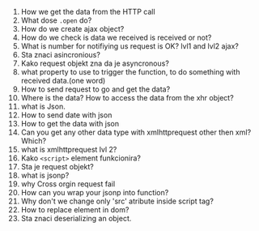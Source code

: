 1. How we get the data from the HTTP call
1. What dose ``.open`` do?
1. How do we create ajax object?
1. How do we check is data we received is received or not?
1. What is number for notifiying us request is OK? lvl1 and lvl2 ajax?
1. Sta znaci asincronious? 
1. Kako request objekt zna da je asyncronous?
1. what property to use to trigger the function, to do something with received data.(one word)
1. How to send request to go and get the data?
1. Where is the data? How to access the data from the xhr object?
1. what is Json.
1. How to send date with json
1. How to get the data with json
1. Can you get any other data type with xmlhttprequest other then xml? Which?
1. what is xmlhttprequest lvl 2?
1. Kako `<script>` element funkcionira?
1. Sta je request objekt?
1. what is jsonp?
1. why Cross orgin request fail
1. How can you wrap your jsonp into function?
1. Why don't we change only 'src' atribute inside script tag?
1. How to replace element in dom?
1. Sta znaci deserializing an object.